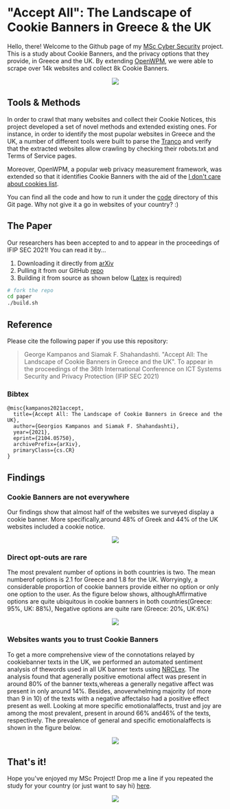 <h1>"Accept All": The Landscape of Cookie Banners in Greece & the UK</h1>
<p>Hello, there! Welcome to the Github page of my <a href="https://www.york.ac.uk/study/postgraduate-taught/courses/msc-cyber-security/" target="_blank">MSc Cyber Security</a> project. This is a study about Cookie Banners, and the privacy options that they provide, in Greece and the UK. By extending <a href="https://github.com/mozilla/OpenWPM" target="_blank">OpenWPM</a>, we were able to scrape over 14k websites and collect 8k Cookie Banners.</p>

<p align="center">
<img src="https://media.giphy.com/media/2wZVM6cABptwvoZ4Gx/giphy.gif" />
</p>

<h2>Tools & Methods</h2>
<p>In order to crawl that many websites and collect their Cookie Notices, this project developed a set of novel methods and extended existing ones. For instance, in order to identify the most pupolar websites in Greece and the UK, a number of different tools were built to parse the <a href="https://tranco-list.eu" target="_blank">Tranco</a> and verify that the extracted websites allow crawling by checking their robots.txt and Terms of Service pages.</p>

<p>Moreover, OpenWPM, a popular web privacy measurement framework, was extended so that it identifies Cookie Banners with the aid of the <a href="https://www.i-dont-care-about-cookies.eu" target="_blank">I don't care about cookies list</a>.</p>

<p>You can find all the code and how to run it under the <a href="https://github.com/george-kampanos/i-like-cookies/tree/master/code" target="_blank">code</a> directory of this Git page. Why not give it a go in websites of your country? :) </p>

<h2>The Paper</h2>
Our researchers has been accepted to and to appear in the proceedings of IFIP SEC 2021! You can read it by... 

1. Downloading it directly from <a href="https://arxiv.org/abs/2104.05750" target="_blank">arXiv</a>
2. Pulling it from our GitHub <a href="https://github.com/kampanosg/i-like-cookies/blob/master/paper/main.pdf" target="_blank">repo</a>
3. Building it from source as shown below (<a href="https://www.latex-project.org/get/" target="_blank">Latex</a> is required)


```sh
# fork the repo
cd paper
./build.sh
```

<h2>Reference</h2>
<p>Please cite the following paper if you use this repository:</p>
<blockquote>George Kampanos and Siamak F. Shahandashti. "Accept All: The Landscape of Cookie Banners in Greece and the UK". To appear in the proceedings of the 36th International Conference on ICT Systems Security and Privacy Protection (IFIP SEC 2021)</blockquote>

<h3>Bibtex</h3>

```
@misc{kampanos2021accept,
  title={Accept All: The Landscape of Cookie Banners in Greece and the UK}, 
  author={Georgios Kampanos and Siamak F. Shahandashti},
  year={2021},
  eprint={2104.05750},
  archivePrefix={arXiv},
  primaryClass={cs.CR}
}
```

<h2>Findings</h2>

<h3>Cookie Banners are not everywhere</h3>
<p>Our  findings  show  that  almost half of the websites we surveyed display a cookie banner. More specifically,around 48% of Greek and 44% of the UK websites included a cookie notice.</p>
<p align="center">
<img src="https://github.com/kampanosg/i-like-cookies/blob/master/paper/example_data/fig1.png?raw=true" />
</p>

<h3>Direct opt-outs are rare</h3>
<p>The most prevalent number of options in both countries is two. The mean numberof options is 2.1 for Greece and 1.8 for the UK. Worryingly,  a  considerable  proportion  of  cookie banners provide either no option or only one option to the user. As the figure below shows, althoughAffirmative  options  are  quite  ubiquitous  in  cookie  banners  in  both  countries(Greece:  95%,  UK:  88%),  Negative  options  are  quite  rare  (Greece:  20%,  UK:6%)</p>

<p align="center">
<img src="https://github.com/kampanosg/i-like-cookies/blob/master/paper/example_data/fig2.png?raw=true" />
</p>

<h3>Websites wants you to trust Cookie Banners</h3>
<p>To  get  a  more  comprehensive  view  of  the  connotations  relayed  by  cookiebanner texts in the UK, we performed an automated sentiment analysis of thewords used in all UK banner texts using <a href="https://github.com/metalcorebear/NRCLex" target="_blank">NRCLex</a>. The analysis found that agenerally positive emotional affect was present in around 80% of the banner texts,whereas a generally negative affect was present in only around 14%. Besides, anoverwhelming majority (of more than 9 in 10) of the texts with a negative affectalso  had  a  positive  effect  present  as  well.  Looking  at  more  specific  emotionalaffects, trust and joy are among the most prevalent, present in around 66% and46% of the texts, respectively. The prevalence of general and specific emotionalaffects is shown in the figure below.</p>

<p align="center">
<img src="https://github.com/kampanosg/i-like-cookies/blob/master/paper/example_data/fig3.png?raw=true" />
</p>

<h2>That's it!</h2>
Hope you've enjoyed my MSc Project! Drop me a line if you repeated the study for your country (or just want to say hi) <a href="https://uk.linkedin.com/in/kampanosg" target="_blank">here</a>. 

<p align="center">
  <img src="https://media.giphy.com/media/syBlSgDbjsMHC/giphy.gif" />
</p>
